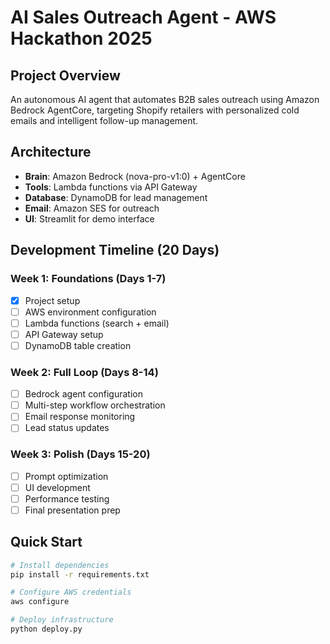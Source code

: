 # AI Sales Outreach Agent - AWS Hackathon 2025

## Project Overview
An autonomous AI agent that automates B2B sales outreach using Amazon Bedrock AgentCore, targeting Shopify retailers with personalized cold emails and intelligent follow-up management.

## Architecture
- **Brain**: Amazon Bedrock (nova-pro-v1:0) + AgentCore
- **Tools**: Lambda functions via API Gateway
- **Database**: DynamoDB for lead management
- **Email**: Amazon SES for outreach
- **UI**: Streamlit for demo interface

## Development Timeline (20 Days)

### Week 1: Foundations (Days 1-7)
- [x] Project setup
- [ ] AWS environment configuration
- [ ] Lambda functions (search + email)
- [ ] API Gateway setup
- [ ] DynamoDB table creation

### Week 2: Full Loop (Days 8-14)
- [ ] Bedrock agent configuration
- [ ] Multi-step workflow orchestration
- [ ] Email response monitoring
- [ ] Lead status updates

### Week 3: Polish (Days 15-20)
- [ ] Prompt optimization
- [ ] UI development
- [ ] Performance testing
- [ ] Final presentation prep

## Quick Start
```bash
# Install dependencies
pip install -r requirements.txt

# Configure AWS credentials
aws configure

# Deploy infrastructure
python deploy.py
```